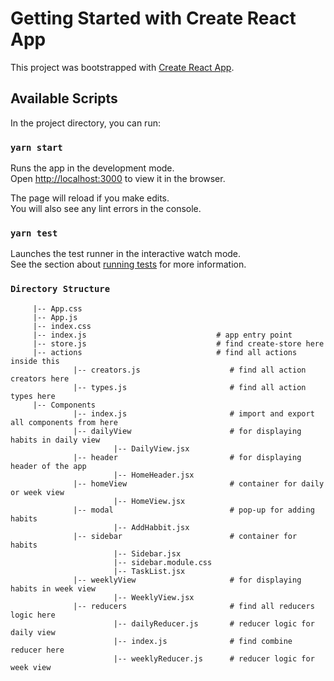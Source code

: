 # Getting Started with Create React App

This project was bootstrapped with [Create React App](https://github.com/facebook/create-react-app).

## Available Scripts

In the project directory, you can run:

### `yarn start`

Runs the app in the development mode.\
Open [http://localhost:3000](http://localhost:3000) to view it in the browser.

The page will reload if you make edits.\
You will also see any lint errors in the console.

### `yarn test`

Launches the test runner in the interactive watch mode.\
See the section about [running tests](https://facebook.github.io/create-react-app/docs/running-tests) for more information.

### `Directory Structure`

 
         |-- App.css   
         |-- App.js
         |-- index.css
         |-- index.js                             # app entry point
         |-- store.js                             # find create-store here
         |-- actions                              # find all actions inside this
                  |-- creators.js                    # find all action creators here
                  |-- types.js                       # find all action types here
         |-- Components
                  |-- index.js                       # import and export all components from here 
                  |-- dailyView                      # for displaying habits in daily view 
                           |-- DailyView.jsx
                  |-- header                         # for displaying header of the app
                           |-- HomeHeader.jsx
                  |-- homeView                       # container for daily or week view
                           |-- HomeView.jsx
                  |-- modal                          # pop-up for adding habits
                           |-- AddHabbit.jsx
                  |-- sidebar                        # container for habits
                           |-- Sidebar.jsx  
                           |-- sidebar.module.css
                           |-- TaskList.jsx
                  |-- weeklyView                     # for displaying habits in week view
                           |-- WeeklyView.jsx
                  |-- reducers                       # find all reducers logic here
                           |-- dailyReducer.js       # reducer logic for daily view
                           |-- index.js              # find combine reducer here  
                           |-- weeklyReducer.js      # reducer logic for week view
